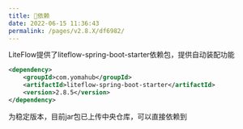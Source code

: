 ```yaml
---
title: 🧬依赖
date: 2022-06-15 11:36:43
permalink: /pages/v2.8.X/df6982/
---
```


LiteFlow提供了liteflow-spring-boot-starter依赖包，提供自动装配功能

```xml
<dependency>
    <groupId>com.yomahub</groupId>
    <artifactId>liteflow-spring-boot-starter</artifactId>
    <version>2.8.5</version>
</dependency>
```

为稳定版本，目前jar包已上传中央仓库，可以直接依赖到